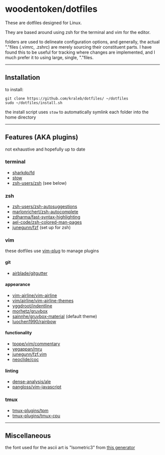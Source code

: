 # woodentoken/dotfiles
These are dotfiles designed for Linux.

They are based around using zsh for the terminal and vim for the editor.

folders are used to delineate configuration options, and generally, the actual
"."files (.vimrc, .zshrc) are merely sourcing their constituent parts. I have
found this to be useful for tracking where changes are implemented, and I much
prefer it to using large, single, "."files.

---

## Installation

to install:

```
git clone https://github.com/kraleb/dotfiles/ ~/dotfiles
sudo ~/dotfiles/install.sh
```

the install script uses `stow` to automatically symlink each folder into the
home directory

---

## Features (AKA plugins)

not exhaustive and hopefully up to date

### terminal
- [sharkdp/fd](https://github.com/sharkdp/fd)
- [stow](https://www.gnu.org/software/stow/)
- [zsh-users/zsh](https://github.com/zsh-users/zsh) (see below)

### zsh

- [zsh-users/zsh-autosuggestions](https://github.com/zsh-users/zsh-autosuggestions)
- [marlonrichert/zsh-autocomplete](https://github.com/marlonrichert/zsh-autocomplete)
- [zdharma/fast-syntax-highlighting](https://github.com/zdharma/fast-syntax-highlighting)
- [ael-code/zsh-colored-man-pages](https://github.com/ael-code/zsh-colored-man-pages)
- [junegunn/fzf](https://github.com/junegunn/fzf) (set up for zsh)

### vim

these dotfiles use [vim-plug](https://github.com/junegunn/vim-plug) to manage plugins

#### git

- [airblade/gitgutter](https://github.com/airblade/vim-gitgutter)

#### appearance

- [vim-airline/vim-airline](https://github.com/vim-airline/vim-airline)
- [vim/airline/vim-airline-themes](https://github.com/vim-airline/vim-airline-themes)
- [yggdroot/indentline](https://github.com/Yggdroot/indentLine)
- [morhetz/gruvbox](https://github.com/morhetz/gruvbox)
- [sainnhe/gruvbox-material](https://github.com/sainnhe/gruvbox-material) (default theme)
- [luochen1990/rainbow](https://github.com/luochen1990/rainbow)

#### functionality

- [tpope/vim/commentary](https://github.com/tpope/vim-commentary)
- [yegappan/mru](https://github.com/yegappan/mru)
- [junegunn/fzf.vim](https://github.com/junegunn/fzf.vim)
- [neoclide/coc](https://github.com/neoclide/coc.nvim)

#### linting

- [dense-analysis/ale](https://github.com/dense-analysis/ale)
- [pangloss/vim-javascript](https://github.com/pangloss/vim-javascript)

### tmux

- [tmux-plugins/tpm](https://github.com/tmux-plugins/tpm)
- [tmux-plugins/tmux-cpu](https://github.com/tmux-plugins/tmux-cpu)

---

## Miscellaneous

the font used for the ascii art is "Isometric3" from [this generator](https://patorjk.com/software/taag/#p=display&v=0&f=Isometric3&t=zshrc)
